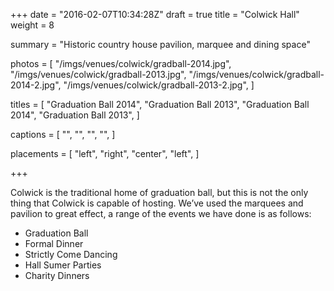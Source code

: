 +++
date = "2016-02-07T10:34:28Z"
draft = true
title = "Colwick Hall"
weight = 8

summary = "Historic country house pavilion, marquee and dining space"

photos = [
  "/imgs/venues/colwick/gradball-2014.jpg",
  "/imgs/venues/colwick/gradball-2013.jpg",
  "/imgs/venues/colwick/gradball-2014-2.jpg",
  "/imgs/venues/colwick/gradball-2013-2.jpg",
]

titles = [
  "Graduation Ball 2014",
  "Graduation Ball 2013",
  "Graduation Ball 2014",
  "Graduation Ball 2013",
]

captions = [
  "",
  "",
  "",
  "",
]

placements = [
  "left",
  "right",
  "center",
  "left",
]

+++

Colwick is the traditional home of graduation ball, but this is not the only
thing that Colwick is capable of hosting. We’ve used the marquees and pavilion
to great effect, a range of the events we have done is as follows:

- Graduation Ball
- Formal Dinner
- Strictly Come Dancing
- Hall Sumer Parties
- Charity Dinners
